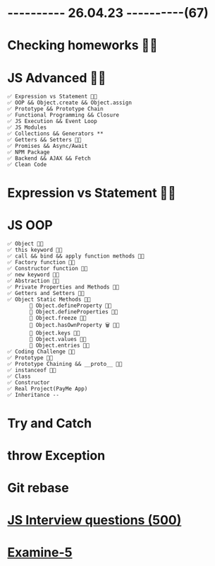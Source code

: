 # ---------- 26.04.23 ----------(67)

# Checking homeworks 👍🏻

# JS Advanced 👍🏻

    ✅ Expression vs Statement 👍🏻
    ✅ OOP && Object.create && Object.assign
    ✅ Prototype && Prototype Chain
    ✅ Functional Programming && Closure
    ✅ JS Execution && Event Loop
    ✅ JS Modules
    ✅ Collections && Generators **
    ✅ Getters && Setters 👍🏻
    ✅ Promises && Async/Await
    ✅ NPM Package
    ✅ Backend && AJAX && Fetch
    ✅ Clean Code

# Expression vs Statement 👍🏻

# JS OOP

    ✅ Object 👍🏻
    ✅ this keyword 👍🏻
    ✅ call && bind && apply function methods 👍🏻
    ✅ Factory function 👍🏻
    ✅ Constructor function 👍🏻
    ✅ new keyword 👍🏻
    ✅ Abstraction 👍🏻
    ✅ Private Properties and Methods 👍🏻
    ✅ Getters and Setters 👍🏻
    ✅ Object Static Methods 👍🏻
           🍩 Object.defineProperty 👍🏻
           🍩 Object.defineProperties 👍🏻
           🍩 Object.freeze 👍🏻
           🍩 Object.hasOwnProperty 🗑️ 👍🏻
           🍩 Object.keys 👍🏻
           🍩 Object.values 👍🏻
           🍩 Object.entries 👍🏻
    ✅ Coding Challenge 👍🏻
    ✅ Prototype 👍🏻
    ✅ Prototype Chaining && __proto__ 👍🏻
    ✅ instanceof 👍🏻
    ✅ Class
    ✅ Constructor
    ✅ Real Project(PayMe App)
    ✅ Inheritance --

# Try and Catch

# throw Exception

# Git rebase

# [JS Interview questions (500)](https://github.com/sudheerj/javascript-interview-questions)

# [Examine-5](https://bit.ly/3ZPocak)
